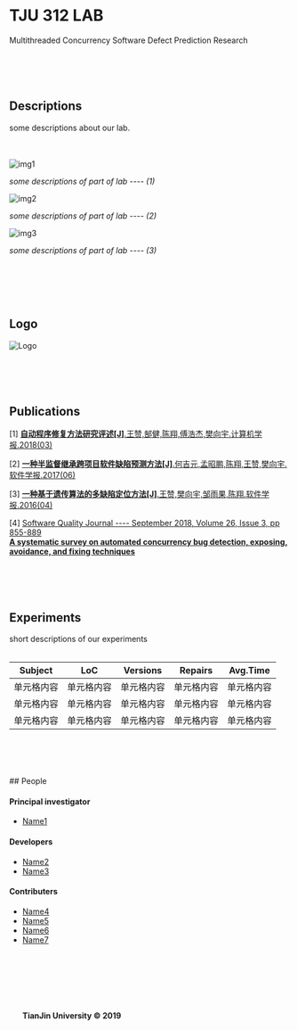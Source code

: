 # TJU 312 LAB  
Multithreaded Concurrency Software Defect Prediction Research  
  <br>
  <br>
  <br>
  <br>
## Descriptions  
some descriptions about our lab.  
  <br>
  <br>
  
![img1](http://img3.imgtn.bdimg.com/it/u=2234078919,2544889246&fm=26&gp=0.jpg "img1")

_some descriptions of part of lab ---- (1)_
  <br>
  
![img2](http://img3.imgtn.bdimg.com/it/u=2234078919,2544889246&fm=26&gp=0.jpg "img2")

_some descriptions of part of lab ---- (2)_
  <br>
  
![img3](http://img3.imgtn.bdimg.com/it/u=2234078919,2544889246&fm=26&gp=0.jpg "img3")  

_some descriptions of part of lab ---- (3)_
  <br>



  <br>
  <br>
  <br>
  <br>

## Logo

![Logo](https://ss3.bdstatic.com/70cFv8Sh_Q1YnxGkpoWK1HF6hhy/it/u=1967269514,1656276583&fm=26&gp=0.jpg "实验室Logo")  
  <br>
  <br>
  <br>
  <br>
## Publications  
[1] [__自动程序修复方法研究评述[J]__.王赞,郜健,陈翔,傅浩杰,樊向宇.计算机学报.2018(03)](/papers/test)  
  
[2] [__一种半监督继承跨项目软件缺陷预测方法[J]__.何吉元,孟昭鹏,陈翔,王赞,樊向宇.软件学报.2017(06)](/papers/test)  
  
[3] [__一种基于遗传算法的多缺陷定位方法[J]__.王赞,樊向宇,邹雨果,陈翔.软件学报.2016(04)](/papers/test)  
  
[4] [Software Quality Journal ---- September 2018, Volume 26, Issue 3, pp 855-889  
__A systematic survey on automated concurrency bug detection, exposing, avoidance, and fixing techniques__](papers/test)  
  <br>
  <br>
  <br>
  <br>
## Experiments  
short descriptions of our experiments  
  <br>
  
 __Subject__ | __LoC__ | __Versions__ | __Repairs__ | __Avg.Time__
 ---- | ---- | ---- | ---- | ----  
 单元格内容  | 单元格内容 | 单元格内容 | 单元格内容 | 单元格内容
 单元格内容  | 单元格内容 | 单元格内容 | 单元格内容 | 单元格内容
 单元格内容  | 单元格内容 | 单元格内容 | 单元格内容 | 单元格内容
  <br>
  <br>
  <br>
  <br>
## People  
  
#### Principal investigator  
* [Name1](/people/test)  
  
#### Developers  
* [Name2](/people/test)  
* [Name3](/people/test)  
  
#### Contributers  
* [Name4](/people/test)  
* [Name5](/people/test)  
* [Name6](/people/test)  
* [Name7](/people/test)  
  <br>
  <br>
  <br>
  <br>
  <br>
  <br>
  <br>
__TianJin University © 2019__  
  
